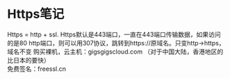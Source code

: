 # Https笔记

Https = http + ssl. 
Https默认是443端口，一直在443端口传输数据，如果访问的是80 http端口，则可以用307协议，跳转到https://原域名。只变http->https，域名不变
购买裸机，云主机：gigsgigscloud.com （对于中国大陆，香港地区的比日本的要快）  
免费签名：freessl.cn